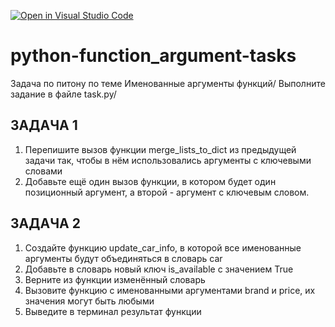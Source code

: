[![Open in Visual Studio Code](https://classroom.github.com/assets/open-in-vscode-2e0aaae1b6195c2367325f4f02e2d04e9abb55f0b24a779b69b11b9e10269abc.svg)](https://classroom.github.com/online_ide?assignment_repo_id=18574990&assignment_repo_type=AssignmentRepo)
# python-function_argument-tasks
Задача по питону по теме Именованные аргументы функций/
Выполните задание в файле task.py/

## ЗАДАЧА 1

1. Перепишите вызов функции
merge_lists_to_dict из предыдущей задачи
так, чтобы в нём использовались аргументы с
ключевыми словами
2. Добавьте ещё один вызов функции, в котором
будет один позиционный аргумент, а второй -
аргумент с ключевым словом.

## ЗАДАЧА 2

1. Создайте функцию update_car_info, в которой все
именованные аргументы будут объединяться в
словарь саr
2. Добавьте в словарь новый ключ is_available c
значением True
3. Верните из функции изменённый словарь
4. Вызовите функцию с именованными аргументами
brand и price, их значения могут быть любыми
5. Выведите в терминал результат функции
